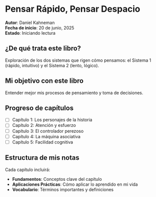 # Pensar Rápido, Pensar Despacio

**Autor**: Daniel Kahneman  
**Fecha de inicio**: 20 de junio, 2025  
**Estado**: Iniciando lectura  

## ¿De qué trata este libro?
Exploración de los dos sistemas que rigen cómo pensamos: el Sistema 1 (rápido, intuitivo) y el Sistema 2 (lento, lógico).

## Mi objetivo con este libro
Entender mejor mis procesos de pensamiento y toma de decisiones.

## Progreso de capítulos
- [ ] Capítulo 1: Los personajes de la historia
- [ ] Capítulo 2: Atención y esfuerzo
- [ ] Capítulo 3: El controlador perezoso
- [ ] Capítulo 4: La máquina asociativa
- [ ] Capítulo 5: Facilidad cognitiva

## Estructura de mis notas
Cada capítulo incluirá:
- **Fundamentos**: Conceptos clave del capítulo
- **Aplicaciones Prácticas**: Cómo aplicar lo aprendido en mi vida
- **Vocabulario**: Términos importantes y definiciones
